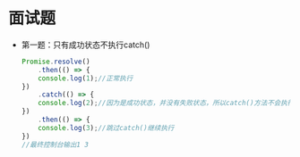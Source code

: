 # 面试题

* 第一题：只有成功状态不执行catch()

  ```js
  Promise.resolve()
      .then(() => {
      console.log(1);//正常执行
  })
      .catch(() => {
      console.log(2);//因为是成功状态，并没有失败状态，所以catch()方法不会执行
  })
      .then(() => {
      console.log(3);//跳过catch()继续执行
  })
  //最终控制台输出1 3
  ```

  